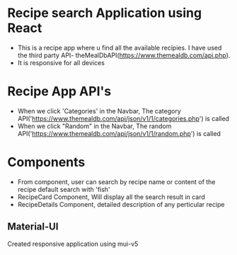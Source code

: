 # Recipe search Application using React
- This is a recipe app where u find all the available recipies. I have used the third party API- theMealDbAPI(https://www.themealdb.com/api.php). 
- It is responsive for all devices

# Recipe App API's
- When we click 'Categories' in the Navbar, The category API('https://www.themealdb.com/api/json/v1/1/categories.php') is called
- When we click "Random" in the Navbar, The random API('https://www.themealdb.com/api/json/v1/1/random.php') is called

# Components
- From component, user can search by recipe name or content of the recipe default search with 'fish'
- RecipeCard Component, Will display all the search result in card
- RecipeDetails Component, detailed description of any perticular recipe 

## Material-UI 

Created responsive application using mui-v5



